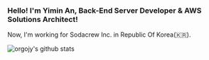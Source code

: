 ### Hello! I'm Yimin An, Back-End Server Developer & AWS Solutions Architect!
Now, I'm working for Sodacrew Inc. in Republic Of Korea(🇰🇷).
 
![orgojy's github stats](https://github-readme-stats.vercel.app/api?username=orgojy&show_icons=true&theme=radical)
